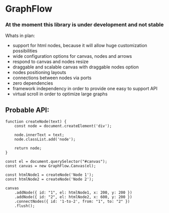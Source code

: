 # GraphFlow

### At the moment this library is under development and not stable

Whats in plan:

* support for html nodes, because it will allow huge customization possibilities
* wide configuration options for canvas, nodes and arrows
* respond to canvas and nodes resize
* draggable and scalable canvas with draggable nodes option
* nodes positioning layouts
* connections between nodes via ports
* zero dependencies
* framework independency in order to provide one easy to support API
* virtual scroll in order to optimize large graphs

## Probable API:
```
function createNode(text) {
    const node = document.createElement('div');

    node.innerText = text;
    node.classList.add('node');

    return node;
}

const el = document.querySelector("#canvas");
const canvas = new GraphFlow.Canvas(el);

const htmlNode1 = createNode('Node 1');
const htmlNode2 = createNode('Node 2');

canvas
    .addNode({ id: "1", el: htmlNode1, x: 200, y: 200 })
    .addNode({ id: "2", el: htmlNode2, x: 600, y: 200 })
    .connectNodes({ id: '1-to-2', from: "1", to: "2" })
    .flush();
```
